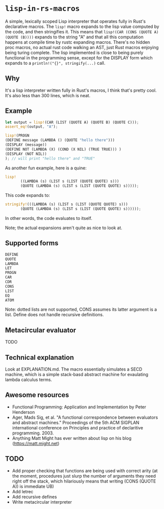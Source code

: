 # `lisp-in-rs-macros`


A simple, lexically scoped Lisp interpreter that operates fully in Rust's declarative macros. The `lisp!` macro expands to the lisp value computed by the code, and then stringifies it. This means that `lisp!(CAR (CONS (QUOTE A) (QUOTE (B))))` expands to the string "A" and that all this computation happens at compile time by rustc expanding macros. There's no hidden proc macros, no actual rust code walking an AST, just Rust macros enjoying being turing complete. 
The lisp implemented is close to being purely functional in the programming sense, except for the DISPLAY form which expands to a `println!("{}", stringify(...)` call.


## Why

It's a lisp interpreter written fully in Rust's macros, I think that's pretty cool. It's also less than 300 lines, which is neat.


## Example
```rust
let output = lisp!(CAR (LIST (QUOTE A) (QUOTE B) (QUOTE C)));
assert_eq!(output, "A"); 

lisp!(PROGN
(DEFINE message (LAMBDA () (QUOTE "hello there")))
(DISPLAY (message))
(DEFINE NOT (LAMBDA (X) (COND (X NIL) (TRUE TRUE))) )
(DISPLAY (NOT NIL))
); // will print "hello there" and "TRUE"

```

As another fun example, here is a quine:

```rust
lisp!
       ((LAMBDA (s) (LIST s (LIST (QUOTE QUOTE) s)))
       (QUOTE (LAMBDA (s) (LIST s (LIST (QUOTE QUOTE) s)))));
```
This code expands to:
```rust
stringify!(((LAMBDA (s) (LIST s (LIST (QUOTE QUOTE) s)))
       (QUOTE (LAMBDA (s) (LIST s (LIST (QUOTE QUOTE) s))))));
```
In other words, the code evaluates to itself.

Note; the actual expansions aren't quite as nice to look at.






## Supported forms
```rust
DEFINE
QUOTE
LAMBDA
LET
PROGN
CAR 
CDR 
CONS
LIST
EQ
ATOM
```

Note: dotted lists are not supported, CONS assumes its latter argument is a list. Define does not handle recursive definitions.


## Metacircular evaluator
TODO


## Technical explanation

Look at EXPLANATION.md. The macro essentially simulates a SECD machine, which is a simple stack-basd abstract machine for evaulating lambda calculus terms. 


## Awesome resources
- Functional Programming: Application and Implementation by Peter Henderson
- Ager, Mads Sig, et al. "A functional correspondence between evaluators and abstract machines." Proceedings of the 5th ACM SIGPLAN international conference on Principles and practice of declaritive programming. 2003.
- Anything Matt Might has ever written about lisp on his blog (https://matt.might.net)

## TODO

- Add proper checking that functions are being used with correct arity (at the moment, procedures just slurp the number of arguments they need right off the stack, which hilariously means that writing (CONS (QUOTE A)) is immediate UB)
- Add letrec
- Add recursive defines
- Write metacircular interpreter



